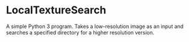 # LocalTextureSearch
A simple Python 3 program. Takes a low-resolution image as an input and searches a specified directory for a higher resolution version. 
